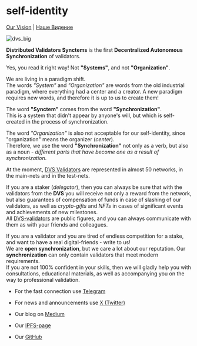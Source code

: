 # self-identity

[Our Vision](https://github.com/Distributed-Validators-Synctems/Self-Identity/blob/main/OUR_VISION.md) | [Наше Видение](https://github.com/Distributed-Validators-Synctems/Self-Identity/blob/main/OUR_VISION_ru.md)

![dvs_big](https://user-images.githubusercontent.com/38581319/121911312-f3a89200-cd2f-11eb-955a-b11a3c408f3e.png)

**Distributed Validators Synctems** is the first **Decentralized Autonomous Synchronization** of validators.

Yes, you read it right way! Not __"Systems"__, and not __"Organization"__.

We are living in a paradigm shift. <br />
The words *"System"* and *"Organization"* are words from the old industrial paradigm, where everything had a center and a creator. A new paradigm requires new words, and therefore it is up to us to create them!

The word **"Synctem"** comes from the word **"Synchronization"**. <br />
This is a system that didn't appear by anyone's will, but which is self-created in the process of synchronization.

The word *"Organization"* is also not acceptable for our self-identity, since "organization" means the organizer (*center*). <br />
Therefore, we use the word **"Synchronization"** not only as a verb, but also as a noun - *different parts that have become one as a result of synchronization*.

At the moment, [DVS Validators](https://github.com/Distributed-Validators-Synctems/Self-Identity/blob/main/meet-our-validators.md) are represented in almost 50 networks, in the main-nets and in the test-nets.

If you are a staker (*delegator*), then you can always be sure that with the validators from the **DVS** you will receive not only a reward from the network, but also guarantees of compensation of funds in case of slashing of our validators, as well as *crypto-gifts* and *NFTs* in cases of significant events and achievements of new milestones. <br />
All [DVS-validators](https://github.com/Distributed-Validators-Synctems/self-identity/blob/main/meet-our-validators.md) are public figures, and you can always communicate with them as with your friends and colleagues.

If you are a validator and you are tired of endless competition for a stake, and want to have a real digital-friends - write to us! <br />
We are **open synchronization**, but we care a lot about our reputation. Our **synchronization** can only contain validators that meet modern requirements. <br />
If you are not 100% confident in your skills, then we will gladly help you with consultations, educational materials, as well as accompanying you on the way to professional validation.

- For the fast connection use [Telegram](https://t.me/DVSynctems)

- For news and announcements use [X (Twitter)](https://twitter.com/synctems)

- Our blog on [Medium](https://synctems.medium.com/)

- Our [IPFS-page](https://abbfe6z95qov3d40hf6j30g7auo7afhp.mypinata.cloud/ipfs/QmYCPa2Co5kD3yZ32bS5DVHFvSfypZ97rdk4jGy8nZGkPx/)

- Our [GitHub](https://github.com/Distributed-Validators-Synctems)

